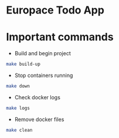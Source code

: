 # Europace Todo App

# Important commands
* Build and begin project
```bash
make build-up
```
* Stop containers running
```bash
make down
```
* Check docker logs
```bash
make logs
```
* Remove docker files
```bash
make clean
```